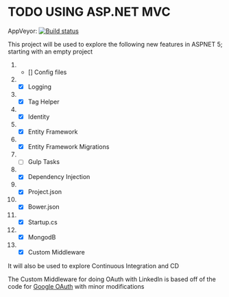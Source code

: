 TODO USING ASP.NET MVC
===
AppVeyor: [![Build status](https://ci.appveyor.com/api/projects/status/1tqwbqoxynssrqui/branch/master?svg=true)](https://ci.appveyor.com/project/jmurkoth/todomvcrc1/branch/master)

This project will be  used to explore the following new features in ASPNET 5; starting with an empty project

1. - [] Config files
2. - [x] Logging
3. - [x] Tag Helper
4. - [x] Identity
5. - [x] Entity Framework
6. - [x] Entity Framework Migrations
6. - [ ] Gulp Tasks
7. - [x] Dependency Injection
8. - [x] Project.json
9. - [x] Bower.json
10. - [x] Startup.cs
11. - [x] MongodB
12. - [x] Custom Middleware

It will also be used to explore Continuous Integration and CD

The Custom Middleware for doing OAuth with LinkedIn is based off of the code for [Google OAuth](https://github.com/aspnet/Security/tree/dev/src) with minor modifications

